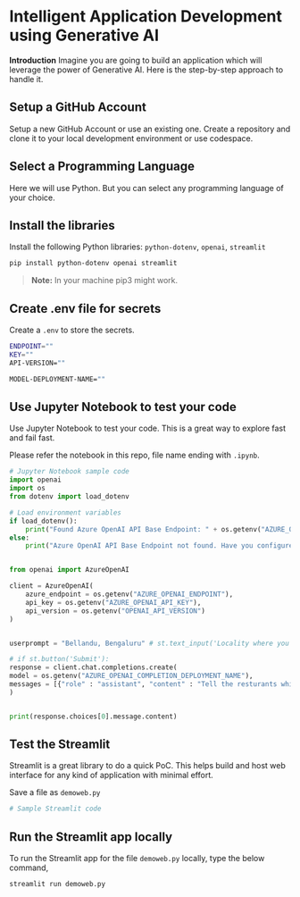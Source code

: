 # Intelligent Application Development using Generative AI

**Introduction**
Imagine you are going to build an application which will leverage the power of Generative AI. Here is the step-by-step approach to handle it.

## Setup a GitHub Account
Setup a new GitHub Account or use an existing one. Create a repository and clone it to your local development environment or use codespace. 

## Select a Programming Language
Here we will use Python. But you can select any programming language of your choice. 

## Install the libraries
Install the following Python libraries: `python-dotenv`, `openai`, `streamlit`

```sh
pip install python-dotenv openai streamlit
```
> **Note:** In your machine pip3 might work.

## Create .env file for secrets
Create a `.env` to store the secrets. 

```bash
ENDPOINT=""
KEY=""
API-VERSION=""

MODEL-DEPLOYMENT-NAME=""
```

## Use Jupyter Notebook to test your code
Use Jupyter Notebook to test your code. This is a great way to explore fast and fail fast. 

Please refer the notebook in this repo, file name ending with `.ipynb`.

```python
# Jupyter Notebook sample code
import openai
import os
from dotenv import load_dotenv

# Load environment variables
if load_dotenv():
    print("Found Azure OpenAI API Base Endpoint: " + os.getenv("AZURE_OPENAI_ENDPOINT"))
else: 
    print("Azure OpenAI API Base Endpoint not found. Have you configured the .env file?")


from openai import AzureOpenAI

client = AzureOpenAI(
    azure_endpoint = os.getenv("AZURE_OPENAI_ENDPOINT"),
    api_key = os.getenv("AZURE_OPENAI_API_KEY"),
    api_version = os.getenv("OPENAI_API_VERSION")
)


userprompt = "Bellandu, Bengaluru" # st.text_input('Locality where you want to find vegan restaurants', 'Bellandur, Bengaluru')

# if st.button('Submit'):
response = client.chat.completions.create(
model = os.getenv("AZURE_OPENAI_COMPLETION_DEPLOYMENT_NAME"),
messages = [{"role" : "assistant", "content" : "Tell the resturants which serves vegan. in the area : " + userprompt}],
)


print(response.choices[0].message.content)


```

## Test the Streamlit
Streamlit is a great library to do a quick PoC. This helps build and host web interface for any kind of application with minimal effort. 

Save a file as `demoweb.py`

```python
# Sample Streamlit code
```

## Run the Streamlit app locally
To run the Streamlit app for the file `demoweb.py` locally, type the below command,

```sh
streamlit run demoweb.py
```

## 
